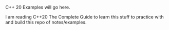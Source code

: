 C++ 20 Examples will go here.

I am reading C++20 The Complete Guide
to learn this stuff to practice with and build this repo of 
notes/examples.

